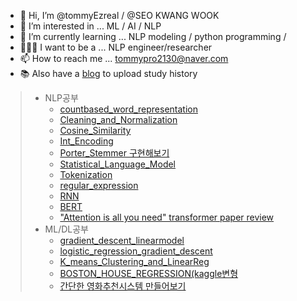 - 👋 Hi, I’m @tommyEzreal / @SEO KWANG WOOK
- 👀 I’m interested in ... ML / AI / NLP 
- 🌱 I’m currently learning ... NLP modeling / python programming /
- 👨🏻‍💻 I want to be a ... NLP engineer/researcher 
- 📫 How to reach me ... tommypro2130@naver.com
- 📚 Also have a [blog](https://nothinsgonnachangemyworld.tistory.com/) to upload study history 

<!---
tommyEzreal/tommyEzreal is a ✨ special ✨ repository because its `README.md` (this file) appears on your GitHub profile.
You can click the Preview link to take a look at your changes.
--->

> - NLP공부
>   - [countbased_word_representation](countbased_word_representation.html)
>   - [Cleaning_and_Normalization](Cleaning_and_Normalization.html)
>   - [Cosine_Similarity](Cosine_Similarity.html)
>   - [Int_Encoding](Int_Encoding.html)
>   - [Porter_Stemmer 구현해보기](Porter_Stemmer.html)
>   - [Statistical_Language_Model](Statistical_Language_Model.html)
>   - [Tokenization](Tokenization.html)
>   - [regular_expression](regular_expression.html)
>   - [RNN](RNN.html)
>   - [BERT](BERT.html)
>   - ["Attention is all you need" transformer paper review](https://nothinsgonnachangemyworld.tistory.com/14)
> - ML/DL공부
>   - [gradient_descent_linearmodel](gradient_descent_linearmodel.html)
>   - [logistic_regression_gradient_descent](logistic_regression_gradient_descent.html)
>   - [K_means_Clustering_and_LinearReg](K_means_Clustering_and_LinearReg.html)
>   - [BOSTON_HOUSE_REGRESSION(kaggle변형](BOSTON_HOUSE_REGRESSION.html)
>   - [간단한 영화추천시스템 만들어보기](_Movie_recommendation_system.html)


